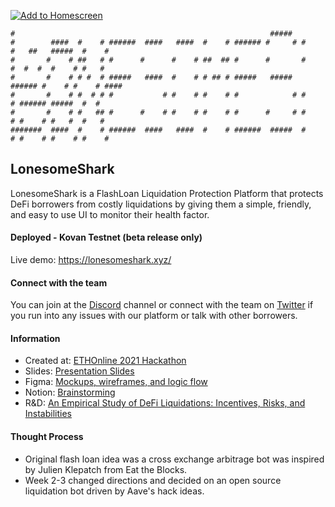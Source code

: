 [![Add to Homescreen](https://img.shields.io/badge/Skynet-Add%20To%20Homescreen-00c65e?logo=skynet&labelColor=0d0d0d)](https://homescreen.hns.siasky.net/#/skylink/AQCbNkLANXHxPCBoXcgq6rauHa81Z5h9da88rVvijXSvTA)

```
#                                                         #####
#        ####  #    # ######  ####   ####  #    # ###### #     # #    #   ##   #####  #    #
#       #    # ##   # #      #      #    # ##  ## #      #       #    #  #  #  #    # #   #
#       #    # # #  # #####   ####  #    # # ## # #####   #####  ###### #    # #    # ####
#       #    # #  # # #           # #    # #    # #            # #    # ###### #####  #  #
#       #    # #   ## #      #    # #    # #    # #      #     # #    # #    # #   #  #   #
#######  ####  #    # ######  ####   ####  #    # ######  #####  #    # #    # #    # #    #
```

## LonesomeShark

LonesomeShark is a FlashLoan Liquidation Protection Platform that protects DeFi borrowers from costly liquidations by giving them a simple, friendly, and easy to use UI to monitor their health factor.

#### Deployed - Kovan Testnet (beta release only)

Live demo: https://lonesomeshark.xyz/

#### Connect with the team

You can join at the [Discord](https://discord.gg/uuj8RKm6) channel or connect with the team on [Twitter](https://twitter.com/LoansomeShark/) if you run into any issues with our platform or talk with other borrowers.

#### Information

- Created at: [ETHOnline 2021 Hackathon](https://showcase.ethglobal.com/ethonline2021/lonesomeshark)
- Slides: [Presentation Slides](https://docs.google.com/presentation/d/1tuCO3Hw4RS6BgavjkVtaY2nvTY4syzkuDcwfEhsEPQU/edit?usp=sharing)
- Figma: [Mockups, wireframes, and logic flow](https://www.figma.com/files/team/1025360940881948893/Lonesomeshark)
- Notion: [Brainstorming](https://www.notion.so/cb45e1b7c33049f8a8a705ea908b9d40?v=2da1a37175414067b70eff90765c1e76)
- R&D: [An Empirical Study of DeFi Liquidations: Incentives, Risks, and Instabilities
  ](https://arxiv.org/abs/2106.06389)

#### Thought Process

- Original flash loan idea was a cross exchange arbitrage bot was inspired by Julien Klepatch from Eat the Blocks.
- Week 2-3 changed directions and decided on an open source liquidation bot driven by Aave's hack ideas.
